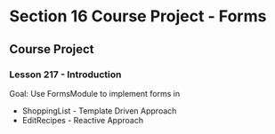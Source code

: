 # Section 16 Course Project - Forms

## Course Project

### Lesson 217 - Introduction

Goal: Use FormsModule to implement forms in

- ShoppingList - Template Driven Approach
- EditRecipes - Reactive Approach
